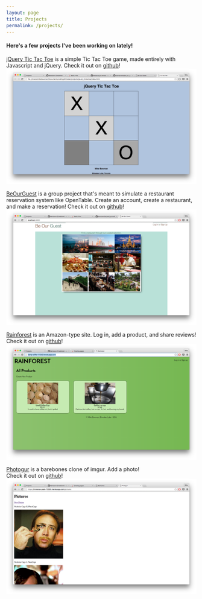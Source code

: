 ```yaml
---
layout: page
title: Projects
permalink: /projects/
---
```


#### Here's a few projects I've been working on lately!

[jQuery Tic Tac Toe](/projects/tictactoe) is a simple Tic Tac Toe game, made entirely with Javascript and jQuery.
Check it out on [github](https://github.com/bowmanmike/jquery_tictactoe)!
![jQuery Tic Tac Toe](/assets/tictactoe_screenshot.png)

[BeOurGuest](http://evening-reaches-50428.herokuapp.com) is a group project that's meant to simulate a restaurant reservation system like OpenTable. Create an account, create a restaurant, and make a reservation!
Check it out on [github](http://github.com/bowmanmike/seatyourself)!
![BeOurGuest](/assets/beourguest_screenshot.png)

[Rainforest](http://damp-cliffs-11542.herokuapp.com/) is an Amazon-type site. Log in, add a product, and share reviews!  
Check it out on [github](https://github.com/bowmanmike/rainforest)!
![Rainforest](/assets/rainforest_screenshot.png)

[Photogur](https://immense-peak-73305.herokuapp.com/pictures) is a barebones clone of imgur. Add a photo!  
Check it out on [github](https://github.com/bowmanmike/photogur)!
![Photogur](/assets/photogur_screenshot.png)
